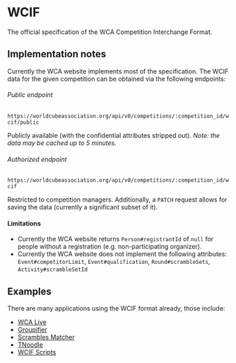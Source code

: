 # WCIF

The official specification of the WCA Competition Interchange Format.

## Implementation notes

Currently the WCA website implements most of the specification.
The WCIF data for the given competition can be obtained via the following endpoints:

###### Public endpoint

`https://worldcubeassociation.org/api/v0/competitions/:competition_id/wcif/public`

Publicly available (with the confidential attributes stripped out). *Note: the data may be cached up to 5 minutes.*

###### Authorized endpoint

`https://worldcubeassociation.org/api/v0/competitions/:competition_id/wcif`

Restricted to competition managers. Additionally, a `PATCH` request allows for saving the data (currently a significant subset of it).

#### Limitations

- Currently the WCA website returns `Person#registrantId` of `null`
for people without a registration (e.g. non-participating organizer).
- Currently the WCA website does not implement the following attributes: `Event#competitorLimit`, `Event#qualification`, `Round#scrambleSets`, `Activity#scrambleSetId`

## Examples

There are many applications using the WCIF format already, those include:
- [WCA Live](https://github.com/thewca/wca-live)
- [Groupifier](https://github.com/jonatanklosko/groupifier)
- [Scrambles Matcher](https://github.com/viroulep/scrambles-matcher)
- [TNoodle](https://github.com/thewca/tnoodle)
- [WCIF Scripts](https://github.com/jonatanklosko/wcif-scripts)
